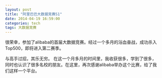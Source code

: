```yaml
---
layout: post
title: "阿里巴巴大数据竞赛S1"
date: 2014-04-19 16:59:00
categories: tech
tags: 大数据竞赛
---
```


很荣幸，参加了alibaba的首届大数据竞赛。经过一个多月的浴血奋战，成功杀入Top500，即将进入第二赛季。

与高手过招，其乐无穷。
在这一个月多月的时间里，我收获很多，学到了很多，同时也认识了很多名校的朋友。在这里，再次感谢alibaba举办这个比赛，给了我们这样一个平台。

